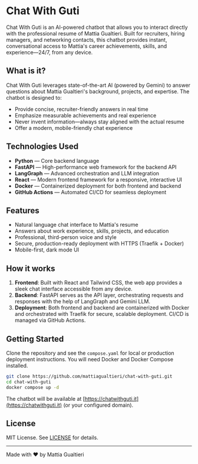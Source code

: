 # Chat With Guti

Chat With Guti is an AI-powered chatbot that allows you to interact directly with the professional resume of Mattia Gualtieri. Built for recruiters, hiring managers, and networking contacts, this chatbot provides instant, conversational access to Mattia's career achievements, skills, and experience—24/7, from any device.

## What is it?

Chat With Guti leverages state-of-the-art AI (powered by Gemini) to answer questions about Mattia Gualtieri's background, projects, and expertise. The chatbot is designed to:

- Provide concise, recruiter-friendly answers in real time
- Emphasize measurable achievements and real experience
- Never invent information—always stay aligned with the actual resume
- Offer a modern, mobile-friendly chat experience

## Technologies Used

- **Python** — Core backend language
- **FastAPI** — High-performance web framework for the backend API
- **LangGraph** — Advanced orchestration and LLM integration
- **React** — Modern frontend framework for a responsive, interactive UI
- **Docker** — Containerized deployment for both frontend and backend
- **GitHub Actions** — Automated CI/CD for seamless deployment

## Features

- Natural language chat interface to Mattia's resume
- Answers about work experience, skills, projects, and education
- Professional, third-person voice and style
- Secure, production-ready deployment with HTTPS (Traefik + Docker)
- Mobile-first, dark mode UI

## How it works

1. **Frontend**: Built with React and Tailwind CSS, the web app provides a sleek chat interface accessible from any device.
2. **Backend**: FastAPI serves as the API layer, orchestrating requests and responses with the help of LangGraph and Gemini LLM.
3. **Deployment**: Both frontend and backend are containerized with Docker and orchestrated with Traefik for secure, scalable deployment. CI/CD is managed via GitHub Actions.

## Getting Started

Clone the repository and see the `compose.yaml` for local or production deployment instructions. You will need Docker and Docker Compose installed.

```bash
git clone https://github.com/mattiagualtieri/chat-with-guti.git
cd chat-with-guti
docker compose up -d
```

The chatbot will be available at [https://chatwithguti.it](https://chatwithguti.it) (or your configured domain).

## License

MIT License. See [LICENSE](LICENSE) for details.

---

Made with ❤️ by Mattia Gualtieri